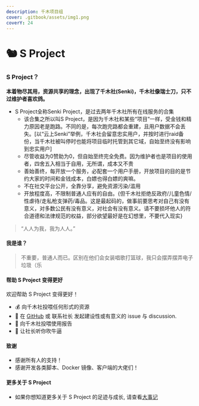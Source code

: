 ```yaml
---
description: 千木项目组
cover: .gitbook/assets/img1.png
coverY: 24
---
```


# 🐿 S Project

### S Project？ <a href="#xtls-xray-v2ray" id="xtls-xray-v2ray"></a>

**本着物尽其用，资源共享的理念，出现了千木社(Senki)，千木社像瑞士刀，只不过维护者喜欢鸽。**

* S Project全称Senki Project，是过去两年千木社所有在线服务的合集
  * 该合集之所以叫S Project，是因为千木社和某些“项目”一样，受金钱和精力原因老是跑路。不同的是，每次跑完路都会重建，且用户数据不会丢失。\[以“云上Senki”举例，千木社会留意忠实用户，并按时进行raid备份，当千木社被叫停时也能将项目临时托管到其它域，自始至终没有影响到忠实用户]
  * 尽管收益为0赞助为0，但自始至终完全免费。因为维护者也是项目的使用者，四舍五入相当于自用，无所谓，成本又不贵
  * 善始善终，每开放一个服务，必配套一个用户手册，开放项目的目的是节约大家的时间和金钱成本，白嫖也得白嫖的爽嘛。
  * 不在社交平台公开，全靠分享，避免资源污染/滥用
  * 开放程度高，不限制普通人应有的自由。{但千木社拒绝反政府/儿童色情/性虐待/走私枪支弹药/毒品。这是最起码的，做事前要思考对自己有没有意义，对多数公民有没有意义，对社会有没有意义。请不要损坏他人的符合道德和法律规范的权益，部分欲望最好是在幻想里，不要代入现实}

> “人人为我，我为人人。”

#### 我是谁？ <a href="#wo-men-shi-shui" id="wo-men-shi-shui"></a>

> 不重要，普通人而已。区别在他们会女装唱歌打篮球，我只会摆弄摆弄电子垃圾（乐

#### 帮助 S Project 变得更好 <a href="#bang-zhu-xray-bian-de-geng-qiang" id="bang-zhu-xray-bian-de-geng-qiang"></a>

欢迎帮助 S Project 变得更好！

* 💰 向千木社投喂任何形式的资源
* 📝 在 [GitHub](https://github.com/hsushjk/junkang) 或 联系社长 发起建设性或有意义的 issue 与 discussion.
* 📝 向千木社投喂使用报告
* 💬 让社长听你吹牛逼

#### 致谢 <a href="#zhi-xie" id="zhi-xie"></a>

* 感谢所有人的支持！
* 感谢开发各类脚本、Docker 镜像、客户端的大佬们！

#### 更多关于 S Project <a href="#geng-duo-guan-yu-projectx" id="geng-duo-guan-yu-projectx"></a>

* 如果你想知道更多关于 S Project 的足迹与成长, 请查看[大事记](da-shi-ji.md)

